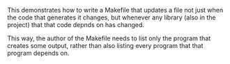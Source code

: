 This demonstrates how to write a Makefile that updates a file not just when the code that generates it changes, but whenever any library (also in the project) that that code depnds on has changed.

This way, the author of the Makefile needs to list only the program that creates some output, rather than also listing every program that that program depends on.
